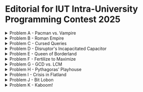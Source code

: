 # Editorial for IUT Intra-University Programming Contest 2025

<details>
<summary>Problem A - Pacman vs. Vampire</summary>

Problem Setter: [Irfanur Rahman Rafio](https://codeforces.com/profile/Rafio)  
Estimated Difficulty: 1500  
Tag(s): Graph

<details>
<summary> Hint 1</summary>

The vampires know Pacman's moves.

</details>

<details>
<summary> Hint 2</summary>

Pacman should exit as soon as possible.

</details>

<details>
<summary> Hint 3</summary>

Find a way to count how many vampires can bite Pacman.

</details>

<details>
<summary> Hint 4</summary>

This problem has a crazy edge case.

</details>

<details>
<summary> Hint 5</summary>

What is the role of walls in this problem?

</details>

<details>
<summary>Solution</summary>

Since the vampires know Pacman's initial location and all moves (thus, the full path), there is no point for Pacman in trying to evade them. So Pacman's optimal strategy is to exit the game as soon as possible.

Each vampire is independent and can bite Pacman at most once. To bite Pacman, a vampire needs to occupy the same cell as Pacman at some point before Pacman exits the game. Now, consider the set of possible meeting points: the food cell (the cell containing the food), Pacman's position just before the food, the one before that, and so on, up to Pacman's starting cell.

If a vampire can meet Pacman at an earlier cell, then by following the same moves as Pacman, it can also meet Pacman at the food cell. The contrapositive is also true: if a vampire cannot reach the food cell in time, then it cannot meet Pacman at any earlier cell either. Therefore, the question "Can a vampire meet Pacman before it exits?" is equivalent to the simpler question "Can a vampire reach the food cell in time?"

This observation reduces the problem to comparing distances. Since both Pacman and the vampires move one cell per turn, a vampire can bite Pacman if and only if its distance to the food cell is less than or equal to Pacman's distance to the food cell.

To check this efficiently, you can run a BFS from the food cell. This gives the distance from the food to every other cell in the grid. Let $dP = \text{distance from Pacman's starting cell to the food}$ and $dV_i = \text{distance from the starting cell of the i-th Vampire to the food}$. The i-th vampire can successfully bite Pacman if and only if $dV_i \le dP$.

Finally, Pacman always gains $+500$ points for eating the food, and loses $10$ points for each vampire that manages to bite. Let the number of vampires that can bite Pacman be $B$. The optimal score is: $500 - 10B$.

The following is a compact version of this inference:  
$$
\text{Optimal Score} 
 = 500 - 10 \cdot \bigl|\{ \text{Vampires that can bite Pacman in an optimal play} \}\bigr| \\
 = 500 - 10 \cdot \bigl|\{ \text{Vampires that can meet Pacman before he exits} \}\bigr| \\
 = 500 - 10 \cdot \bigl|\{ \text{Vampires that can meet Pacman at the food cell} \}\bigr| \\
 = 500 - 10 \cdot \bigl|\{ \text{Vampires that can reach the food cell before Pacman or at the same turn} \}\bigr| \\
 = 500 - 10 \cdot \left|\left\{ V_i \;\middle|\; d(V_i,\text{food}) \le d(P,\text{food}) \right\}\right|
$$

However, this is an evil problem. Every statement written till now had a hidden assumption: Pacman can reach the food and exit the game. However, because of the walls, this may not be true. In that scenario, all the vampires that are in the same component as Pacman can bite Pacman. The optimal score will then be: $-10B$.

To find $B$, you have to run DFS/BFS from Pacman's initial cell and count how many vampires are in the same component.

Time Complexity = $\mathcal{O}(nm)$

<details>

<summary>Code</summary>

```
Code
```

</details>
</details>
</details>

<details>
<summary>Problem B - Roman Empire</summary>

Estimated Difficulty: 900  
Tag(s): Implementation

<details>
<summary>Hint</summary>
Hint

</details>

<details>
<summary>Solution</summary>
Solution

<details>
<summary>Code</summary>
Code

</details>
</details>
</details>

<details>
<summary>Problem C - Cursed Queries</summary>

Estimated Difficulty: 1900  
Tag(s): Data Structures, Range Query, Number Theory

<details>
<summary>Hint</summary>
Hint

</details>

<details>
<summary>Solution</summary>
Solution

<details>
<summary>Code</summary>
Code

</details>
</details>
</details>

<details>
<summary>Problem D - Disruptor's Incapacitated Capacitor</summary>

Problem Setter: [Syed Rifat Raiyan](https://codeforces.com/profile/Starscream-11813)  
Estimated Difficulty: 1400  
Tag(s): Geometry

<details>

<summary>Hint 1</summary>

Focus on a single string; all strings behave the same due to symmetry.

</details>

<details>
<summary>Hint 2</summary>

After rotation by $\theta$, how far apart are the two attachment points around the capacitor? Think about the chord length of a circle of radius $r$.

</details>

<details>
<summary>Hint 3</summary>

Once you know this lateral distance, combine it with the unknown plate separation $d$ and the known string length $L$ using the Pythagorean theorem in 3D.

</details>

<details>
<summary>Hint 4</summary>
Be careful with angle units. Most programming languages expect trigonometric functions to use radians, not degrees.

</details>

<details>
<summary>Solution</summary>

The problem is essentially geometric. We are dealing with two circular plates of a capacitor, each with radius $r$, connected by several strings of equal length $L$. When the $+ve$ plate is rotated by an angle $\theta$, we need to compute the resulting distance $d$ between the plates. Each string connects two corresponding points on the edges of the two plates. Before rotation, the endpoints of a string align along the same radius. After rotating the $+ve$ plate by $\theta$, the two endpoints of a string on the two capacitors are no longer aligned but are separated by an angular difference of $\theta$.

![dic_pic](images/DIC_solution4.png)

Consider the two attachment points on the edges after rotation. Both points lie on a circle of radius $r$ centered at the axis of rotation, but separated by angle $\theta$. Hence, the distance $x$ between these two points is the chord length of a circle which can be obtained by the cosine rule of triangles as follows,


$x = \sqrt{r^2 + r^2 - 2r^2 \cos\theta} = \sqrt{2r^2 (1 - \cos\theta)}$

Now, each string forms the hypotenuse of a right triangle whose legs are:
* the distance between the two points on the capacitor's edge, $x$, and
* the distance between the plates, $d$.

Thus, by Pythagoras' theorem, $L^2 = d^2 + x^2$.

Substituting $x^2 = 2r^2(1 - \cos\theta)$ gives,

$L^2 = d^2 + 2r^2(1 - \cos\theta)$

Rearranging for $d$, we get,

$d = \sqrt{L^2 - 2r^2(1 - \cos\theta)}$

This is the required distance between the plates.

<details>
<summary>Code</summary>

```cpp
#include <bits/stdc++.h>
using namespace std;

#define SQR(a)                  ((a)*(a))
#define Godspeed                ios_base::sync_with_stdio(0);cin.tie(NULL)
#define urs(r...)               typename decay<decltype(r)>::type
#define REP(i,b)                for(urs(b) i=0;i<b;i++)
#define all(a)                  a.begin(),a.end()
#define Bye                     return 0
#define ll                      long long
#define LD                      long double
#define PI                      acos(-1.0)

int main()
{
    Godspeed;
    int Tests=1;
    cin>>Tests;
    while(Tests--)
    {
        ll r,L,theta;
        cin>>r>>L>>theta;
        LD theta_rad=theta*PI/180.0;
        LD res=sqrt(SQR(L)-(2.0*SQR(r)*(1.0-cos(theta_rad))));
        cout<<fixed<<setprecision(7)<<res<<endl;
    }
    Bye;
}
```

</details>
</details>
</details>

<details>
<summary>Problem E - Queen of Borderland</summary>

Estimated Difficulty: 1300  
Tag(s): Combinatorics, Math

<details>
<summary>Hint</summary>
Hint

</details>

<details>
<summary>Solution</summary>
Solution

<details>
<summary>Code</summary>
Code

</details>
</details>
</details>

<details>
<summary>Problem F - Fertilize to Maximize</summary>

Estimated Difficulty: 900  
Tag(s): Adhoc

<details>
<summary>Hint</summary>
Hint

</details>

<details>
<summary>Solution</summary>
Solution

<details>
<summary>Code</summary>
Code

</details>
</details>
</details>

<details>
<summary>Problem G - GCD vs. LCM</summary>

Estimated Difficulty: 1700  
Tag(s): Constructive, Number Theory

<details>
<summary>Hint</summary>
Hint

</details>

<details>
<summary>Solution</summary>
Solution

<details>
<summary>Code</summary>
Code

</details>
</details>
</details>

<details>
<summary>Problem H - Pythagoras' Playhouse</summary>

Estimated Difficulty: 2000  
Tag(s): Geometry, Math

<details>
<summary>Hint</summary>
Hint

</details>

<details>
<summary>Solution</summary>
Solution

<details>
<summary>Code</summary>
Code

</details>
</details>
</details>

<details>
<summary>Problem I - Crisis in Flatland</summary>

Estimated Difficulty: 1700  
Tag(s): DP

<details>
<summary>Hint</summary>
Hint

</details>

<details>
<summary>Solution</summary>
Solution

<details>
<summary>Code</summary>
Code

</details>
</details>
</details>

<details>
<summary>Problem J - Bit Lobon</summary>

Estimated Difficulty: 1300  
Tag(s): Bitmasks

<details>
<summary>Hint</summary>
Hint

</details>

<details>
<summary>Solution</summary>
Solution

<details>
<summary>Code</summary>
Code

</details>
</details>
</details>

<details>
<summary>Problem K - Kaboom!</summary>

Estimated Difficulty: 1200  
Tag(s): Binary Search, Interactive

<details>
<summary>Hint</summary>
Hint

</details>

<details>
<summary>Solution</summary>
Solution

<details>
<summary>Code</summary>
Code

</details>
</details>
</details>
